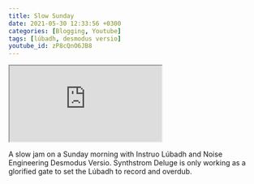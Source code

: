 ```yaml
---
title: Slow Sunday
date: 2021-05-30 12:33:56 +0300
categories: [Blogging, Youtube]
tags: [lúbadh, desmodus versio]
youtube_id: zP8cQnO6JB8
---
```



<div class="embed-responsive embed-responsive-16by9" >
    <iframe class="embed-responsive-item"  src="https://www.youtube.com/embed/{{ page.youtube_id }}"></iframe>
</div>

A slow jam on a Sunday morning with Instruo Lúbadh and Noise Engineering Desmodus Versio. Synthstrom Deluge is only working as a glorified gate to set the Lúbadh to record and overdub.